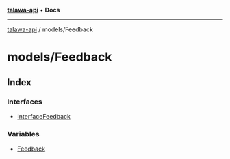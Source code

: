 [**talawa-api**](../../README.md) • **Docs**

***

[talawa-api](../../modules.md) / models/Feedback

# models/Feedback

## Index

### Interfaces

- [InterfaceFeedback](interfaces/InterfaceFeedback.md)

### Variables

- [Feedback](variables/Feedback.md)
